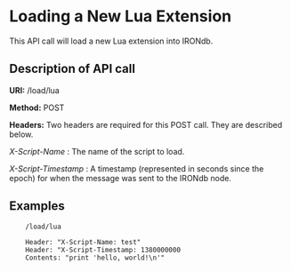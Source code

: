 Loading a New Lua Extension
===========================

This API call will load a new Lua extension into IRONdb.

Description of API call
-----------------------

**URI:**   /load/lua

**Method:**   POST

**Headers:**   Two headers are required for this POST call. They are described below.

*X-Script-Name* :   The name of the script to load.

*X-Script-Timestamp* :   A timestamp (represented in seconds since the epoch) for when the message was sent to the IRONdb node.

Examples
--------

```
    /load/lua

    Header: "X-Script-Name: test"
    Header: "X-Script-Timestamp: 1380000000
    Contents: "print 'hello, world!\n'"
```